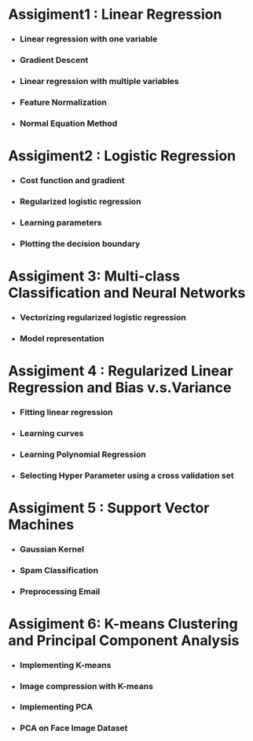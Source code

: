 # Assigiment1 : Linear Regression
  * ### Linear regression with one variable
  * ### Gradient Descent
  * ### Linear regression with multiple variables
  * ### Feature Normalization
  * ### Normal Equation Method
  
# Assigiment2 : Logistic Regression
  * ### Cost function and gradient
  * ### Regularized logistic regression
  * ### Learning parameters
  * ### Plotting the decision boundary
  
  # Assigiment 3: Multi-class Classification and Neural Networks
  * ### Vectorizing regularized logistic regression
  * ### Model representation
   
  
  # Assigiment 4 : Regularized Linear Regression and Bias v.s.Variance
  * ### Fitting linear regression
  * ###   Learning curves
  * ### Learning Polynomial Regression
  * ### Selecting Hyper Parameter using a cross validation set

  # Assigiment 5 : Support Vector Machines
  * ### Gaussian Kernel
  * ###   Spam Classification
  * ### Preprocessing Email
  
   # Assigiment 6: K-means Clustering and Principal Component Analysis
  * ### Implementing K-means
  * ### Image compression with K-means
  * ### Implementing PCA
  * ### PCA on Face Image Dataset
